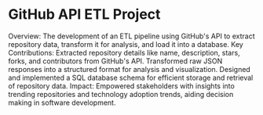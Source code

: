 # GitHub API ETL Project
Overview: The development of an ETL pipeline using GitHub's API
to extract repository data, transform it for analysis, and load it
into a database.
Key Contributions: Extracted repository details like name,
description, stars, forks, and contributors from GitHub's API.
Transformed raw JSON responses into a structured format for
analysis and visualization.
Designed and implemented a SQL database schema for efficient
storage and retrieval of repository data.
Impact: Empowered stakeholders with insights into trending
repositories and technology adoption trends, aiding decision making in software development.
